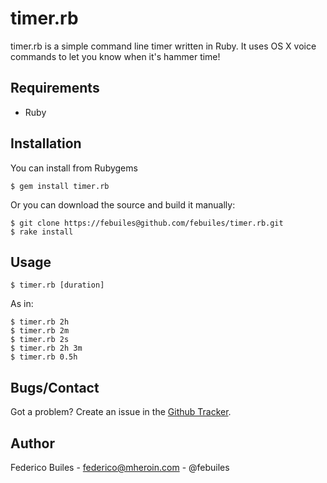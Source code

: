 timer.rb
=======

timer.rb is a simple command line timer written in Ruby. It uses OS X voice commands to let you know
when it's hammer time!

Requirements
------------
* Ruby

Installation
------------

You can install from Rubygems

    $ gem install timer.rb

Or you can download the source and build it manually:

    $ git clone https://febuiles@github.com/febuiles/timer.rb.git
    $ rake install


Usage
------

    $ timer.rb [duration]

As in:

    $ timer.rb 2h
    $ timer.rb 2m
    $ timer.rb 2s
    $ timer.rb 2h 3m
    $ timer.rb 0.5h

Bugs/Contact
------------

Got a problem? Create an issue in the [Github Tracker](https://github.com/febuiles/timer.rb/issues).

Author
------
Federico Builes - federico@mheroin.com - @febuiles
